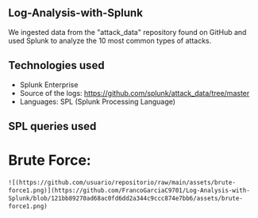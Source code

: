 ## Log-Analysis-with-Splunk
We ingested data from the "attack_data" repository found on GitHub and used Splunk to analyze the 10 most common types of attacks.

## Technologies used
- Splunk Enterprise
- Source of the logs: https://github.com/splunk/attack_data/tree/master
- Languages: SPL (Splunk Processing Language)

## SPL queries used
  
  # Brute Force:
    ![(https://github.com/usuario/repositorio/raw/main/assets/brute-force1.png)](https://github.com/FrancoGarciaC9701/Log-Analysis-with-Splunk/blob/121bb89270ad68ac0fd6dd2a344c9ccc874e7bb6/assets/brute-force1.png)


    
